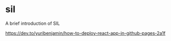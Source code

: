 # sil
A brief introduction of SIL

https://dev.to/yuribenjamin/how-to-deploy-react-app-in-github-pages-2a1f
